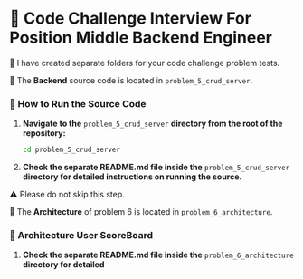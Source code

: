# 📌 Code Challenge Interview For Position Middle Backend Engineer

📂 I have created separate folders for your code challenge problem tests.

🚀 The **Backend** source code is located in `problem_5_crud_server`.

### 🔧 How to Run the Source Code
1. **Navigate to the** `problem_5_crud_server` **directory from the root of the repository:**
   ```sh
   cd problem_5_crud_server
   ```

2. **Check the separate README.md file inside the** `problem_5_crud_server` **directory for detailed instructions on running the source.**

⚠️ Please do not skip this step.

🚀 The **Architecture** of problem 6 is located in `problem_6_architecture`.

### 🔧 Architecture User ScoreBoard

1. **Check the separate README.md file inside the** `problem_6_architecture` **directory for detailed**
